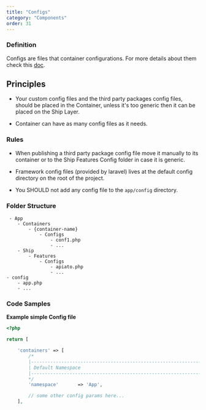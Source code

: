 ```yaml
---
title: "Configs"
category: "Components"
order: 31
---
```


### Definition

Configs are files that container configurations. For more details about them check this [doc](https://laravel.com/docs/5.3/configuration).

## Principles

- Your custom config files and the third party packages config files, should be placed in the Container, unless it's too generic then it can be placed on the Ship Layer.

- Container can have as many config files as it needs.

### Rules

- When publishing a third party package config file move it manually to its container or to the Ship Features Config folder in case it is generic.

- Framework config files (provided by laravel) lives at the default config directory on the root of the project.

- You SHOULD not add any config file to the `app/config` directory.

### Folder Structure

```
 - App
    - Containers
        - {container-name}
            - Configs
                - conf1.php
                - ...
    - Ship
        - Features
            - Configs
                - apiato.php
                - ...
- config
    - app.php
    - ...
```

### Code Samples

**Example simple Config file** 

```php
<?php

return [

    'containers' => [
        /*
        |--------------------------------------------------------------------------
        | Default Namespace
        |--------------------------------------------------------------------------
        */
        'namespace'       => 'App',

        // some other config params here...
    ],
```
